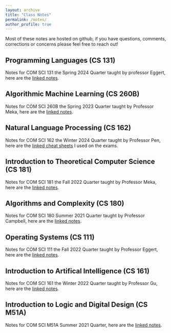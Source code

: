 ```yaml
---
layout: archive
title: "Class Notes"
permalink: /notes/
author_profile: true
---
```


Most of these notes are hosted on github, if you have questions, comments, corrections or concerns please feel free to reach out! 

## Programming Languages (CS 131)
Notes for COM SCI 131 the Spring 2024 Quarter taught by professor Eggert, here are the [linked notes](https://github.com/vbKenobi/Notes/tree/main/CS%20131%20).

## Algorithmic Machine Learning (CS 260B)
Notes for COM SCI 260B the Spring 2023 Quarter taught by Professor Meka, here are the [linked notes](https://github.com/vbKenobi/Notes/tree/main/CS%20260B).

## Natural Language Processing (CS 162)
Notes for COM SCI 162 the Winter 2024 Quarter taught by Professor Pen, here are the [linked cheat sheets](https://github.com/vbKenobi/Notes/tree/main/CS%20162) I used on the exams. 

## Introduction to Theoretical Computer Science (CS 181)
Notes for COM SCI 181 the Fall 2022 Quarter taught by Professor Meka, here are the [linked notes](https://github.com/vbKenobi/Notes/tree/main/CS%20181). 

## Algorithms and Complexity (CS 180)
Notes for COM SCI 180 Summer 2021 Quarter taught by Professor Campbell, here are the [linked notes](https://github.com/vbKenobi/Notes/tree/main/CS%20180).

## Operating Systems (CS 111)
Notes for COM SCI 111 the Fall 2022 Quarter taught by Professor Eggert, here are the [linked notes](https://github.com/vbKenobi/Notes/tree/main/CS%20111).

## Introduction to Artifical Intelligence (CS 161)
Notes for COM SCI 161 the Winter 2022 Quarter taught by Professor Gu, here are the [linked notes](https://github.com/vbKenobi/Notes/tree/main/CS%20161).

## Introduction to Logic and Digital Design (CS M51A)
Notes for COM SCI M51A Summer 2021 Quarter, here are the [linked notes](https://github.com/vbKenobi/Notes/tree/main/CS%20M51A).